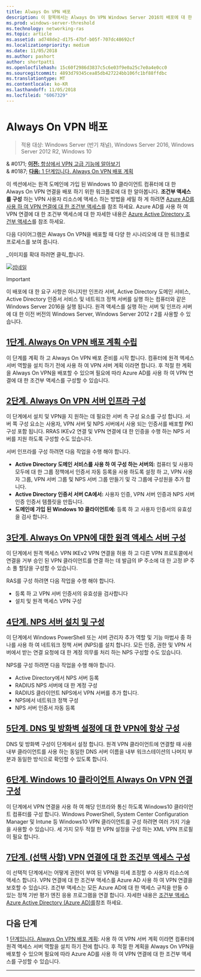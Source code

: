 ```yaml
---
title: Always On VPN 배포
description: 이 항목에서는 Always On VPN Windows Server 2016의 배포에 대 한 자세한 지침을 제공 합니다.
ms.prod: windows-server-threshold
ms.technology: networking-ras
ms.topic: article
ms.assetid: ad748de2-d175-47bf-b05f-707dc48692cf
ms.localizationpriority: medium
ms.date: 11/05/2018
ms.author: pashort
author: shortpatti
ms.openlocfilehash: 15c60f2986d3837c5c6e03f9e0a25c7e0a4e0cc0
ms.sourcegitcommit: 4893d79345cea85db427224bb106fc1bf88ffdbc
ms.translationtype: MT
ms.contentlocale: ko-KR
ms.lasthandoff: 11/05/2018
ms.locfileid: "6067329"
---
```

# Always On VPN 배포

>적용 대상: Windows Server (반기 채널), Windows Server 2016, Windows Server 2012 R2, Windows 10

& #0171; [ **이전:** 항상에서 VPN 고급 기능에 알아보기](always-on-vpn-adv-options.md)<br>
& #0187; [ **다음:** 1 단계입니다. Always On VPN 배포 계획](always-on-vpn-deploy-planning.md)

이 섹션에서는 원격 도메인에 가입 된 Windows 10 클라이언트 컴퓨터에 대 한 Always On VPN 연결을 배포 하기 위한 워크플로에 대 한 알아봅니다. **조건부 액세스를 구성** 하는 VPN 사용자 리소스에 액세스 하는 방법을 세밀 하 게 하려면 [Azure AD를 사용 하 여 VPN 연결에 대 한 조건부 액세스](../../ad-ca-vpn-connectivity-windows10.md)를 참조 하세요. Azure AD를 사용 하 여 VPN 연결에 대 한 조건부 액세스에 대 한 자세한 내용은 [Azure Active Directory 조건부 액세스](https://docs.microsoft.com/azure/active-directory/active-directory-conditional-access-azure-portal)를 참조 하세요. 


다음 다이어그램은 Always On VPN을 배포할 때 다양 한 시나리오에 대 한 워크플로 프로세스를 보여 줍니다. 

_이미지를 확대 하려면 클릭_합니다.

<a href="../../../../media/Always-On-Vpn/always-on-vpn-deployment-workflow.png" alt="Full-sized view of the Always On VPN deployment workflow" target="_blank">![섬네일](../../../../media/Always-On-Vpn/always-on-vpn-deployment-workflow-sm.png)
</a> 

>[!IMPORTANT]
>이 배포에 대 한 요구 사항은 아니지만 인프라 서버, Active Directory 도메인 서비스, Active Directory 인증서 서비스 및 네트워크 정책 서버를 실행 하는 컴퓨터와 같은 Windows Server 2016을 실행 됩니다. 원격 액세스를 실행 하는 서버 및 인프라 서버에 대 한 이전 버전의 Windows Server, Windows Server 2012 r 2를 사용할 수 있습니다.

## [1단계. Always On VPN 배포 계획 수립](always-on-vpn-deploy-planning.md)

이 단계를 계획 하 고 Always On VPN 배포 준비를 시작 합니다. 컴퓨터에 원격 액세스 서버 역할을 설치 하기 전에 사용 하 여 VPN 서버 계획 이라면 합니다. 후 적절 한 계획을 Always On VPN을 배포할 수 있으며 필요에 따라 Azure AD를 사용 하 여 VPN 연결에 대 한 조건부 액세스를 구성할 수 있습니다.

## [2단계. Always On VPN 서버 인프라 구성](vpn-deploy-server-infrastructure.md)

이 단계에서 설치 및 VPN을 지 원하는 데 필요한 서버 측 구성 요소를 구성 합니다. 서버 쪽 구성 요소는 사용자, VPN 서버 및 NPS 서버에서 사용 되는 인증서를 배포할 PKI 구성 포함 됩니다.  RRAS IKEv2 연결 및 VPN 연결에 대 한 인증을 수행 하는 NPS 서버를 지원 하도록 구성할 수도 있습니다.

서버 인프라를 구성 하려면 다음 작업을 수행 해야 합니다.
- **Active Directory 도메인 서비스를 사용 하 여 구성 하는 서버의:** 컴퓨터 및 사용자 모두에 대 한 그룹 정책에서 인증서 자동 등록을 사용 하도록 설정 하 고, VPN 사용자 그룹, VPN 서버 그룹 및 NPS 서버 그룹 만들기 및 각 그룹에 구성원을 추가 합니다.
- **Active Directory 인증서 서버 CA에서:** 사용자 인증, VPN 서버 인증과 NPS 서버 인증 인증서 템플릿을 만듭니다.
- **도메인에 가입 된 Windows 10 클라이언트에:** 등록 하 고 사용자 인증서의 유효성을 검사 합니다.

## [3단계. Always On VPN에 대한 원격 액세스 서버 구성](vpn-deploy-ras.md)

이 단계에서 원격 액세스 VPN IKEv2 VPN 연결을 허용 하 고 다른 VPN 프로토콜에서 연결을 거부 승인 된 VPN 클라이언트를 연결 하는 데 발급의 IP 주소에 대 한 고정 IP 주소 풀 할당을 구성할 수 있습니다.

RAS를 구성 하려면 다음 작업을 수행 해야 합니다.
- 등록 하 고 VPN 서버 인증서의 유효성을 검사합니다
- 설치 및 원격 액세스 VPN 구성

## [4단계. NPS 서버 설치 및 구성](vpn-deploy-nps.md)

이 단계에서 Windows PowerShell 또는 서버 관리자 추가 역할 및 기능 마법사 중 하나를 사용 하 여 네트워크 정책 서버 (NPS)를 설치 합니다. 모든 인증, 권한 및 VPN 서버에서 받는 연결 요청에 대 한 계정 의무를 처리 하는 NPS 구성할 수도 있습니다.

NPS를 구성 하려면 다음 작업을 수행 해야 합니다.
- Active Directory에서 NPS 서버 등록
- RADIUS NPS 서버에 대 한 계정 구성
- RADIUS 클라이언트 NPS에서 VPN 서버를 추가 합니다.
- NPS에서 네트워크 정책 구성
- NPS 서버 인증서 자동 등록

## [5단계. DNS 및 방화벽 설정에 대 한 VPN에 항상 구성](vpn-deploy-dns-firewall.md)

DNS 및 방화벽 구성이 단계에서 설정 합니다. 원격 VPN 클라이언트에 연결할 때 사용 내부 클라이언트를 사용 하는 동일한 DNS 서버 이름을 내부 워크스테이션의 나머지 부분과 동일한 방식으로 확인할 수 있도록 합니다. 

## [6단계. Windows 10 클라이언트 Always On VPN 연결 구성](vpn-deploy-client-vpn-connections.md)

이 단계에서 VPN 연결을 사용 하 여 해당 인프라와 통신 하도록 Windows10 클라이언트 컴퓨터를 구성 합니다. Windows PowerShell, System Center Configuration Manager 및 Intune 등 Windows10 VPN 클라이언트를 구성 하려면 여러 가지 기술을 사용할 수 있습니다. 세 가지 모두 적절 한 VPN 설정을 구성 하는 XML VPN 프로필이 필요 합니다. 

## [7단계. (선택 사항) VPN 연결에 대 한 조건부 액세스 구성](../../ad-ca-vpn-connectivity-windows10.md) 
이 선택적 단계에서는 어떻게 권한이 부여 된 VPN을 미세 조정할 수 사용자 리소스에 액세스 합니다. VPN 연결에 대 한 조건부 액세스를 Azure AD 사용 하 여 VPN 연결을 보호할 수 있습니다. 조건부 액세스는 모든 Azure AD에 대 한 액세스 규칙을 만들 수 있는 정책 기반 평가 엔진 응용 프로그램을 연결 합니다. 자세한 내용은 [조건부 액세스 Azure Active Directory (Azure AD)를](https://docs.microsoft.com/azure/active-directory/active-directory-conditional-access-azure-portal)참조 하세요.


## 다음 단계
1 [단계입니다. Always On VPN 배포 계획](always-on-vpn-deploy-planning.md): 사용 하 여 VPN 서버 계획 이라면 컴퓨터에 원격 액세스 서버 역할을 설치 하기 전에 합니다. 후 적절 한 계획을 Always On VPN을 배포할 수 있으며 필요에 따라 Azure AD를 사용 하 여 VPN 연결에 대 한 조건부 액세스를 구성할 수 있습니다.  



---